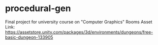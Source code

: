# procedural-gen
Final project for university course on "Computer Graphics"
Rooms Asset Link: https://assetstore.unity.com/packages/3d/environments/dungeons/free-basic-dungeon-133905 

